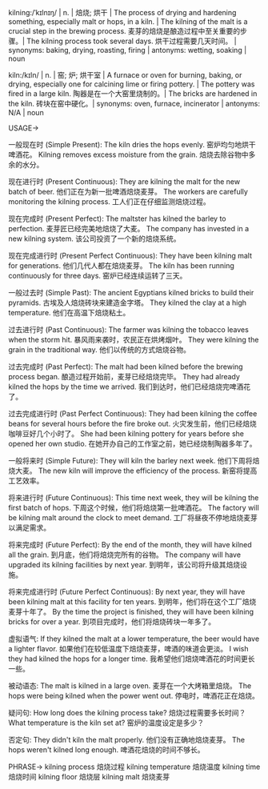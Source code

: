 kilning:/ˈkɪlnɪŋ/ | n. | 焙烧; 烘干 | The process of drying and hardening something, especially malt or hops, in a kiln. | The kilning of the malt is a crucial step in the brewing process. 麦芽的焙烧是酿造过程中至关重要的步骤。|  The kilning process took several days. 烘干过程需要几天时间。 | synonyms: baking, drying, roasting, firing | antonyms: wetting, soaking | noun

kiln:/kɪln/ | n. | 窑; 炉; 烘干室 | A furnace or oven for burning, baking, or drying, especially one for calcining lime or firing pottery. | The pottery was fired in a large kiln. 陶器是在一个大窑里烧制的。|  The bricks are hardened in the kiln. 砖块在窑中硬化。| synonyms: oven, furnace, incinerator | antonyms: N/A | noun


USAGE->

一般现在时 (Simple Present):
The kiln dries the hops evenly.  窑炉均匀地烘干啤酒花。
Kilning removes excess moisture from the grain. 焙烧去除谷物中多余的水分。

现在进行时 (Present Continuous):
They are kilning the malt for the new batch of beer.  他们正在为新一批啤酒焙烧麦芽。
The workers are carefully monitoring the kilning process. 工人们正在仔细监测焙烧过程。

现在完成时 (Present Perfect):
The maltster has kilned the barley to perfection. 麦芽匠已经完美地焙烧了大麦。
The company has invested in a new kilning system.  该公司投资了一个新的焙烧系统。

现在完成进行时 (Present Perfect Continuous):
They have been kilning malt for generations. 他们几代人都在焙烧麦芽。
The kiln has been running continuously for three days.  窑炉已经连续运转了三天。

一般过去时 (Simple Past):
The ancient Egyptians kilned bricks to build their pyramids. 古埃及人焙烧砖块来建造金字塔。
They kilned the clay at a high temperature.  他们在高温下焙烧粘土。

过去进行时 (Past Continuous):
The farmer was kilning the tobacco leaves when the storm hit.  暴风雨来袭时，农民正在烘烤烟叶。
They were kilning the grain in the traditional way.  他们以传统的方式焙烧谷物。

过去完成时 (Past Perfect):
The malt had been kilned before the brewing process began.  酿造过程开始前，麦芽已经焙烧完毕。
They had already kilned the hops by the time we arrived.  我们到达时，他们已经焙烧完啤酒花了。

过去完成进行时 (Past Perfect Continuous):
They had been kilning the coffee beans for several hours before the fire broke out. 火灾发生前，他们已经焙烧咖啡豆好几个小时了。
She had been kilning pottery for years before she opened her own studio.  在她开办自己的工作室之前，她已经烧制陶器多年了。


一般将来时 (Simple Future):
They will kiln the barley next week.  他们下周将焙烧大麦。
The new kiln will improve the efficiency of the process. 新窑将提高工艺效率。

将来进行时 (Future Continuous):
This time next week, they will be kilning the first batch of hops.  下周这个时候，他们将焙烧第一批啤酒花。
The factory will be kilning malt around the clock to meet demand.  工厂将昼夜不停地焙烧麦芽以满足需求。


将来完成时 (Future Perfect):
By the end of the month, they will have kilned all the grain.  到月底，他们将焙烧完所有的谷物。
The company will have upgraded its kilning facilities by next year.  到明年，该公司将升级其焙烧设施。

将来完成进行时 (Future Perfect Continuous):
By next year, they will have been kilning malt at this facility for ten years. 到明年，他们将在这个工厂焙烧麦芽十年了。
By the time the project is finished, they will have been kilning bricks for over a year.  到项目完成时，他们将焙烧砖块一年多了。

虚拟语气:
If they kilned the malt at a lower temperature, the beer would have a lighter flavor.  如果他们在较低温度下焙烧麦芽，啤酒的味道会更淡。
I wish they had kilned the hops for a longer time.  我希望他们焙烧啤酒花的时间更长一些。


被动语态:
The malt is kilned in a large oven.  麦芽在一个大烤箱里焙烧。
The hops were being kilned when the power went out.  停电时，啤酒花正在焙烧。

疑问句:
How long does the kilning process take? 焙烧过程需要多长时间？
What temperature is the kiln set at? 窑炉的温度设定是多少？

否定句:
They didn't kiln the malt properly.  他们没有正确地焙烧麦芽。
The hops weren't kilned long enough. 啤酒花焙烧的时间不够长。


PHRASE->
kilning process 焙烧过程
kilning temperature 焙烧温度
kilning time 焙烧时间
kilning floor 焙烧层
kilning malt 焙烧麦芽
